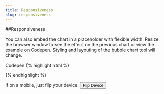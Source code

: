 ```yaml
---
title: Responsiveness
slug: responsiveness
---
```


##Responsiveness

You can also embed the chart in a placeholder with flexible width. Resize the browser window to see the effect on the previous chart or <a onclick='openBubbleChartExample2()'>view the example on Codepen</a>. Styling and layouting of the bubble chart tool will change.

<a onclick='openBubbleChartExample2()' class="button code-btn"><i class='fa fa-codepen'></i> Codepen</a>
{% highlight html %}
<div id='placeholder' style='position: absolute; top: 0;
bottom: 0; left: 0; right: 0;'></div>
{% endhighlight %}

If on a mobile, just flip your device. <button class="button right" onclick="flipDeviceBubbleChart()"><i class="fa fa-repeat"></i> Flip Device</button>

<div id="bubble-chart-placeholder2" class="vizabi-placeholder mobile landscape"></div>


<script>

function openBubbleChartExample2() {
	viewOnCodepen("Bubble Chart", "var viz = Vizabi('BubbleChart', document.getElementById('placeholder'), { data: { reader: 'csv-file', path: '"+CODEPEN_WAFFLE_ADDRESS+"' }});", "<div id='placeholder' style='position: absolute; top: 0; bottom: 0; left: 0; right: 0;'></div>", "body{background:#ffffff}");
}

function flipDeviceBubbleChart() {
	var placeholder = document.getElementById("bubble-chart-placeholder2");
	var classes = placeholder.getAttribute("class");
	if(classes === "vizabi-placeholder mobile") {
		placeholder.setAttribute("class", "vizabi-placeholder mobile landscape");
	} else {
		placeholder.setAttribute("class", "vizabi-placeholder mobile");
	}

	//simulate window resize
	mobileBubbleChartViz.trigger('resize');
}

var mobileBubbleChartViz;

ready(function() {

	mobileBubbleChartViz = Vizabi('BubbleChart', document.getElementById('bubble-chart-placeholder2'), {
			data: {
				reader: 'csv-file',
				path: WAFFLE_ADDRESS
			}
		}
	);
    mobileBubbleChartViz.trigger('resize');

});
</script>